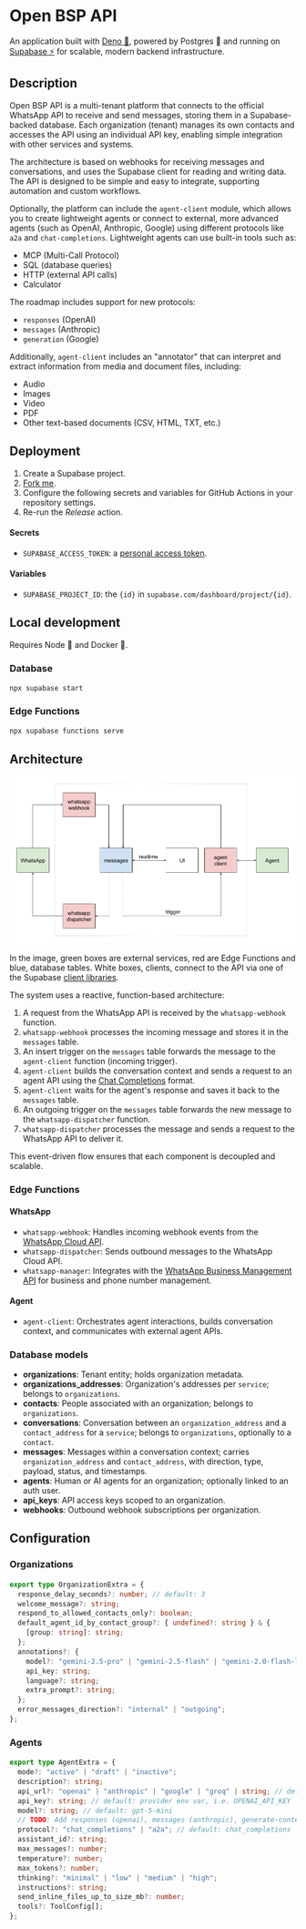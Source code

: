 # Open BSP API

An application built with [Deno 🦕](https://deno.land), powered by Postgres 🐘 and running on [Supabase ⚡](https://supabase.com) for scalable, modern backend infrastructure.

## Description

Open BSP API is a multi-tenant platform that connects to the official WhatsApp API to receive and send messages, storing them in a Supabase-backed database. Each organization (tenant) manages its own contacts and accesses the API using an individual API key, enabling simple integration with other services and systems.

The architecture is based on webhooks for receiving messages and conversations, and uses the Supabase client for reading and writing data. The API is designed to be simple and easy to integrate, supporting automation and custom workflows.

Optionally, the platform can include the `agent-client` module, which allows you to create lightweight agents or connect to external, more advanced agents (such as OpenAI, Anthropic, Google) using different protocols like `a2a` and `chat-completions`. Lightweight agents can use built-in tools such as:

- MCP (Multi-Call Protocol)
- SQL (database queries)
- HTTP (external API calls)
- Calculator

The roadmap includes support for new protocols:

- `responses` (OpenAI)
- `messages` (Anthropic)
- `generation` (Google)

Additionally, `agent-client` includes an "annotator" that can interpret and extract information from media and document files, including:

- Audio
- Images
- Video
- PDF
- Other text-based documents (CSV, HTML, TXT, etc.)

## Deployment

1. Create a Supabase project.
2. [Fork me](https://github.com/matiasbattocchia/open-bsp-api/fork).
3. Configure the following secrets and variables for GitHub Actions in your repository settings.
4. Re-run the _Release_ action.

#### Secrets

- `SUPABASE_ACCESS_TOKEN`: a [personal access token](https://supabase.com/dashboard/account/tokens).
<!-- - `SUPABASE_DB_PASSWORD` -->

#### Variables

- `SUPABASE_PROJECT_ID`: the `{id}` in `supabase.com/dashboard/project/{id}`.

## Local development

Requires Node 🐢 and Docker 🐋.

### Database

```
npx supabase start
```

### Edge Functions

```
npx supabase functions serve
```

## Architecture

<img src="./architecture.png" alt="Architecture diagram" width="600">

In the image, green boxes are external services, red are Edge Functions and blue, database tables.
White boxes, clients, connect to the API via one of the Supabase [client libraries](https://supabase.com/docs/guides/api/rest/client-libs).

The system uses a reactive, function-based architecture:

1. A request from the WhatsApp API is received by the `whatsapp-webhook` function.
2. `whatsapp-webhook` processes the incoming message and stores it in the `messages` table.
3. An insert trigger on the `messages` table forwards the message to the `agent-client` function (incoming trigger).
4. `agent-client` builds the conversation context and sends a request to an agent API using the [Chat Completions](https://platform.openai.com/docs/api-reference/chat) format.
5. `agent-client` waits for the agent's response and saves it back to the `messages` table.
6. An outgoing trigger on the `messages` table forwards the new message to the `whatsapp-dispatcher` function.
7. `whatsapp-dispatcher` processes the message and sends a request to the WhatsApp API to deliver it.

This event-driven flow ensures that each component is decoupled and scalable.

### Edge Functions

#### WhatsApp

- `whatsapp-webhook`: Handles incoming webhook events from the [WhatsApp Cloud API](https://developers.facebook.com/docs/whatsapp/cloud-api).
- `whatsapp-dispatcher`: Sends outbound messages to the WhatsApp Cloud API.
- `whatsapp-manager`: Integrates with the [WhatsApp Business Management API](https://developers.facebook.com/docs/whatsapp/business-management-api) for business and phone number management.

#### Agent

- `agent-client`: Orchestrates agent interactions, builds conversation context, and communicates with external agent APIs.

### Database models

- **organizations**: Tenant entity; holds organization metadata.
- **organizations_addresses**: Organization's addresses per `service`; belongs to `organizations`.
- **contacts**: People associated with an organization; belongs to `organizations`.
- **conversations**: Conversation between an `organization_address` and a `contact_address` for a `service`; belongs to `organizations`, optionally to a `contact`.
- **messages**: Messages within a conversation context; carries `organization_address` and `contact_address`, with direction, type, payload, status, and timestamps.
- **agents**: Human or AI agents for an organization; optionally linked to an auth user.
- **api_keys**: API access keys scoped to an organization.
- **webhooks**: Outbound webhook subscriptions per organization.

## Configuration

### Organizations

```ts
export type OrganizationExtra = {
  response_delay_seconds?: number; // default: 3
  welcome_message?: string;
  respond_to_allowed_contacts_only?: boolean;
  default_agent_id_by_contact_group?: { undefined?: string } & {
    [group: string]: string;
  };
  annotations?: {
    model?: "gemini-2.5-pro" | "gemini-2.5-flash" | "gemini-2.0-flash-lite";
    api_key: string;
    language?: string;
    extra_prompt?: string;
  };
  error_messages_direction?: "internal" | "outgoing";
};
```

### Agents

```ts
export type AgentExtra = {
  mode?: "active" | "draft" | "inactive";
  description?: string;
  api_url?: "openai" | "anthropic" | "google" | "groq" | string; // default: openai
  api_key?: string; // default: provider env var, i.e. OPENAI_API_KEY
  model?: string; // default: gpt-5-mini
  // TODO: Add responses (openai), messages (anthropic), generate-content (google).
  protocol?: "chat_completions" | "a2a"; // default: chat_completions
  assistant_id?: string;
  max_messages?: number;
  temperature?: number;
  max_tokens?: number;
  thinking?: "minimal" | "low" | "medium" | "high";
  instructions?: string;
  send_inline_files_up_to_size_mb?: number;
  tools?: ToolConfig[];
};
```
